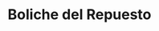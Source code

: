 ---
title: "Boliche del Repuesto"
url: /rancagua/boliche-del-repuesto/
shop: piezas de automóviles
---